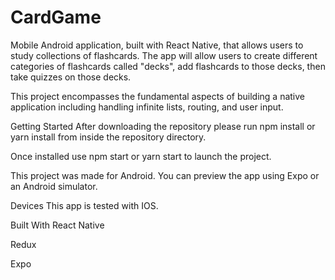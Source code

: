 # CardGame

Mobile Android application, built with React Native, that allows users to study collections of flashcards. The app will allow users to create different categories of flashcards called "decks", add flashcards to those decks, then take quizzes on those decks.

This project encompasses the fundamental aspects of building a native application including handling infinite lists, routing, and user input.

Getting Started
After downloading the repository please run npm install or yarn install from inside the repository directory.

Once installed use npm start or yarn start to launch the project.

This project was made for Android. You can preview the app using Expo or an Android simulator.

Devices
This app is tested with IOS.

Built With
React Native

Redux

Expo
